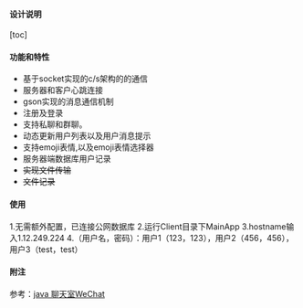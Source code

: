 #### 设计说明
[toc]
#### 功能和特性
- 基于socket实现的c/s架构的的通信
- 服务器和客户心跳连接
- gson实现的消息通信机制
- 注册及登录
- 支持私聊和群聊。
- 动态更新用户列表以及用户消息提示
- 支持emoji表情,以及emoji表情选择器
- 服务器端数据库用户记录
- ~~实现文件传输~~
- ~~文件记录~~

#### 使用
1.无需额外配置，已连接公网数据库
2.运行Client目录下MainApp
3.hostname输入1.12.249.224
4.（用户名，密码）：用户1（123，123），用户2（456，456），用户3（test，test）

#### 附注
参考：[java 聊天室WeChat](http://www.cnblogs.com/Dyleaf/p/7955145.html) 
